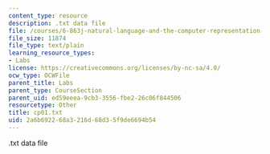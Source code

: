 ```yaml
---
content_type: resource
description: .txt data file
file: /courses/6-863j-natural-language-and-the-computer-representation-of-knowledge-spring-2003/2a6b692268a3216d68d35f9de6694b54_cp01.txt
file_size: 11874
file_type: text/plain
learning_resource_types:
- Labs
license: https://creativecommons.org/licenses/by-nc-sa/4.0/
ocw_type: OCWFile
parent_title: Labs
parent_type: CourseSection
parent_uid: ed59eeea-9cb3-3556-fbe2-26c06f844506
resourcetype: Other
title: cp01.txt
uid: 2a6b6922-68a3-216d-68d3-5f9de6694b54
---
```

.txt data file